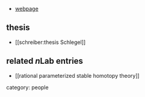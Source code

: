 

* [webpage](http://www.math.uzh.ch/index.php?assistenten&key1=9218)

## thesis

* [[schreiber:thesis Schlegel]]

## related $n$Lab entries

* [[rational parameterized stable homotopy theory]]

category: people